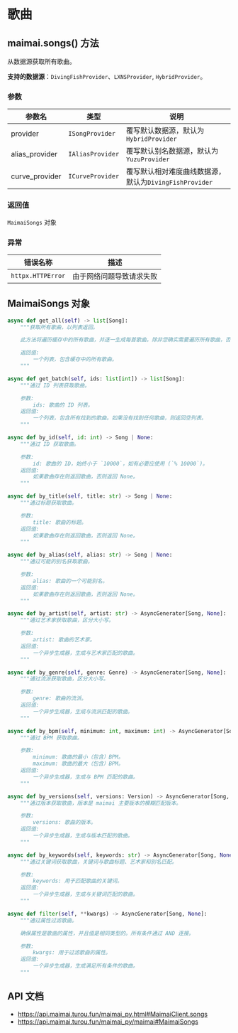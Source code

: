 # 歌曲

## maimai.songs() 方法

从数据源获取所有歌曲。

**支持的数据源**：`DivingFishProvider`、`LXNSProvider`, `HybridProvider`。

### 参数

| 参数名         | 类型             | 说明                                                  |
|----------------|------------------|-----------------------------------------------------|
| provider       | `ISongProvider`  | 覆写默认数据源，默认为 `HybridProvider`                |
| alias_provider | `IAliasProvider` | 覆写默认别名数据源，默认为 `YuzuProvider`              |
| curve_provider | `ICurveProvider` | 覆写默认相对难度曲线数据源，默认为`DivingFishProvider` |

### 返回值

`MaimaiSongs` 对象

### 异常

| 错误名称          | 描述                     |
|-------------------|------------------------|
| `httpx.HTTPError` | 由于网络问题导致请求失败 |

## MaimaiSongs 对象

```python
async def get_all(self) -> list[Song]:
    """获取所有歌曲，以列表返回。

    此方法将遍历缓存中的所有歌曲，并逐一生成每首歌曲。除非您确实需要遍历所有歌曲，否则应使用 `by_id` 或 `filter` 方法代替。

    返回值:
        一个列表，包含缓存中的所有歌曲。
    """

async def get_batch(self, ids: list[int]) -> list[Song]:
    """通过 ID 列表获取歌曲。

    参数:
        ids: 歌曲的 ID 列表。
    返回值:
        一个列表，包含所有找到的歌曲。如果没有找到任何歌曲，则返回空列表。
    """

async def by_id(self, id: int) -> Song | None:
    """通过 ID 获取歌曲。

    参数:
        id: 歌曲的 ID，始终小于 `10000`，如有必要应使用 (`% 10000`)。
    返回值:
        如果歌曲存在则返回歌曲，否则返回 None。
    """

async def by_title(self, title: str) -> Song | None:
    """通过标题获取歌曲。

    参数:
        title: 歌曲的标题。
    返回值:
        如果歌曲存在则返回歌曲，否则返回 None。
    """

async def by_alias(self, alias: str) -> Song | None:
    """通过可能的别名获取歌曲。

    参数:
        alias: 歌曲的一个可能别名。
    返回值:
        如果歌曲存在则返回歌曲，否则返回 None。
    """

async def by_artist(self, artist: str) -> AsyncGenerator[Song, None]:
    """通过艺术家获取歌曲，区分大小写。

    参数:
        artist: 歌曲的艺术家。
    返回值:
        一个异步生成器，生成与艺术家匹配的歌曲。
    """

async def by_genre(self, genre: Genre) -> AsyncGenerator[Song, None]:
    """通过流派获取歌曲，区分大小写。

    参数:
        genre: 歌曲的流派。
    返回值:
        一个异步生成器，生成与流派匹配的歌曲。
    """

async def by_bpm(self, minimum: int, maximum: int) -> AsyncGenerator[Song, None]:
    """通过 BPM 获取歌曲。

    参数:
        minimum: 歌曲的最小（包含）BPM。
        maximum: 歌曲的最大（包含）BPM。
    返回值:
        一个异步生成器，生成与 BPM 匹配的歌曲。
    """

async def by_versions(self, versions: Version) -> AsyncGenerator[Song, None]:
    """通过版本获取歌曲，版本是 maimai 主要版本的模糊匹配版本。

    参数:
        versions: 歌曲的版本。
    返回值:
        一个异步生成器，生成与版本匹配的歌曲。
    """

async def by_keywords(self, keywords: str) -> AsyncGenerator[Song, None]:
    """通过关键词获取歌曲，关键词与歌曲标题、艺术家和别名匹配。

    参数:
        keywords: 用于匹配歌曲的关键词。
    返回值:
        一个异步生成器，生成与关键词匹配的歌曲。
    """

async def filter(self, **kwargs) -> AsyncGenerator[Song, None]:
    """通过属性过滤歌曲。

    确保属性是歌曲的属性，并且值是相同类型的。所有条件通过 AND 连接。

    参数:
        kwargs: 用于过滤歌曲的属性。
    返回值:
        一个异步生成器，生成满足所有条件的歌曲。
    """
```

## API 文档

- https://api.maimai.turou.fun/maimai_py.html#MaimaiClient.songs
- https://api.maimai.turou.fun/maimai_py/maimai#MaimaiSongs
